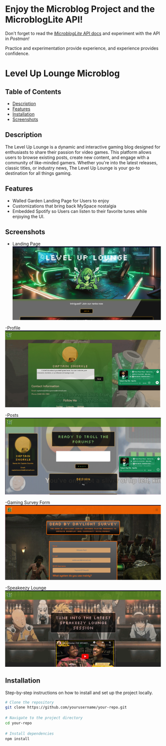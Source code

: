 # Enjoy the Microblog Project and the MicroblogLite API!

Don't forget to read the [*MicroblogLite* API docs](http://microbloglite.us-east-2.elasticbeanstalk.com/docs) and experiment with the API in *Postman!*

Practice and experimentation provide experience, and experience provides confidence.

# Level Up Lounge Microblog

## Table of Contents
- [Description](#description)
- [Features](#features)
- [Installation](#installation)
- [Screenshots](#screenshots)

## Description
The Level Up Lounge is a dynamic and interactive gaming blog designed for enthusiasts to share their passion for video games. This platform allows users to browse existing posts, create new content, and engage with a community of like-minded gamers. Whether you're into the latest releases, classic titles, or industry news, The Level Up Lounge is your go-to destination for all things gaming.

## Features
- Walled Garden Landing Page for Users to enjoy
- Customizations that bring back MySpace nostalgia
- Embedded Spotify so Users can listen to their favorite tunes while enjoying the UI.

## Screenshots
- Landing Page
![Landing-interface](image.png)

-Profile
![Profile-page](image-1.png)

-Posts
![Posts-page](image-2.png)

-Gaming Survey Form
![Survey-form](image-3.png)

-Speakeezy Lounge
![Speakeezy-lounge](image-4.png)

## Installation
Step-by-step instructions on how to install and set up the project locally.

```bash
# Clone the repository
git clone https://github.com/yourusername/your-repo.git

# Navigate to the project directory
cd your-repo

# Install dependencies
npm install

